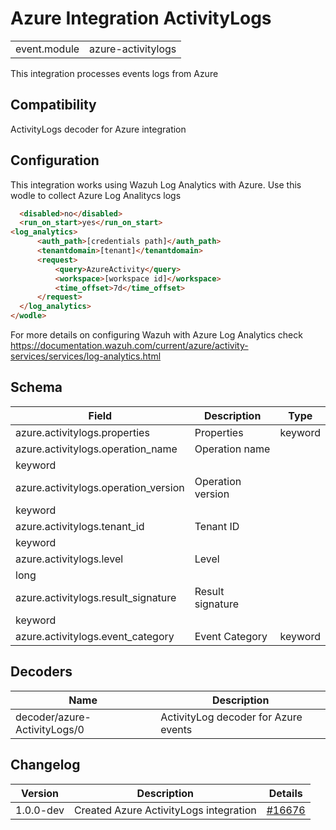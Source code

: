# Azure Integration ActivityLogs


|   |   |
|---|---|
| event.module | azure-activitylogs |

This integration processes events logs from Azure

## Compatibility

ActivityLogs decoder for Azure integration

## Configuration

This integration works using Wazuh Log Analytics with Azure. Use this wodle to collect Azure Log Analitycs logs
```html <wodle name="azure-logs">
  <disabled>no</disabled>
  <run_on_start>yes</run_on_start>
<log_analytics>
      <auth_path>[credentials path]</auth_path>
      <tenantdomain>[tenant]</tenantdomain>
      <request>
          <query>AzureActivity</query>
          <workspace>[workspace id]</workspace>
          <time_offset>7d</time_offset>
      </request>
  </log_analytics>
</wodle>
```
For more details on configuring Wazuh with Azure Log Analytics check https://documentation.wazuh.com/current/azure/activity-services/services/log-analytics.html


## Schema

| Field | Description | Type |
|---|---|---|
| azure.activitylogs.properties | Properties | keyword |
| azure.activitylogs.operation_name | Operation name
 | keyword |
| azure.activitylogs.operation_version | Operation version
 | keyword |
| azure.activitylogs.tenant_id | Tenant ID
 | keyword |
| azure.activitylogs.level | Level
 | long |
| azure.activitylogs.result_signature | Result signature
 | keyword |
| azure.activitylogs.event_category | Event Category | keyword |
## Decoders

| Name | Description |
|---|---|
| decoder/azure-ActivityLogs/0 | ActivityLog decoder for Azure events |
## Changelog

| Version | Description | Details |
|---|---|---|
| 1.0.0-dev | Created Azure ActivityLogs integration | [#16676](#) |
